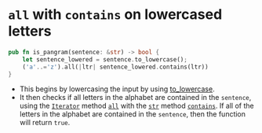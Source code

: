 # `all` with `contains` on lowercased letters

```rust
pub fn is_pangram(sentence: &str) -> bool {
    let sentence_lowered = sentence.to_lowercase();
    ('a'..='z').all(|ltr| sentence_lowered.contains(ltr))
}
```

- This begins by lowercasing the input by using [to_lowercase][tolower].
- It then checks if all letters in the alphabet are contained in the `sentence`,
using the [`Iterator`][iterator] method [`all`][all] with the [`str`][str] method [`contains`][contains].
If all of the letters in the alphabet are contained in the `sentence`, then the function will return `true`.

[tolower]: https://doc.rust-lang.org/std/string/struct.String.html#method.to_lowercase
[iterator]: https://doc.rust-lang.org/std/iter/trait.Iterator.html
[all]: https://doc.rust-lang.org/std/iter/trait.Iterator.html#method.all
[str]: https://doc.rust-lang.org/std/primitive.str.html
[contains]: https://doc.rust-lang.org/std/primitive.str.html#method.contains
